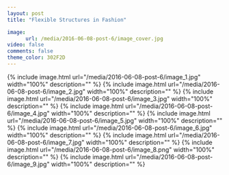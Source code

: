 ```yaml
---
layout: post
title: "Flexible Structures in Fashion"

image:
      url: /media/2016-06-08-post-6/image_cover.jpg
video: false
comments: false
theme_color: 302F2D
---
```


{% include image.html url="/media/2016-06-08-post-6/image_1.jpg" width="100%" description="" %}
{% include image.html url="/media/2016-06-08-post-6/image_2.jpg" width="100%" description="" %}
{% include image.html url="/media/2016-06-08-post-6/image_3.jpg" width="100%" description="" %}
{% include image.html url="/media/2016-06-08-post-6/image_4.jpg" width="100%" description="" %}
{% include image.html url="/media/2016-06-08-post-6/image_5.jpg" width="100%" description="" %}
{% include image.html url="/media/2016-06-08-post-6/image_6.jpg" width="100%" description="" %}
{% include image.html url="/media/2016-06-08-post-6/image_7.jpg" width="100%" description="" %}
{% include image.html url="/media/2016-06-08-post-6/image_8.png" width="100%" description="" %}
{% include image.html url="/media/2016-06-08-post-6/image_9.jpg" width="100%" description="" %}
